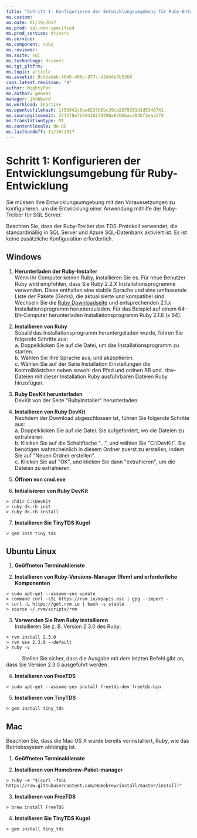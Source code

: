 ```yaml
---
title: "Schritt 1: Konfigurieren der Entwicklungsumgebung für Ruby-Entwicklung | Microsoft Docs"
ms.custom: 
ms.date: 01/19/2017
ms.prod: sql-non-specified
ms.prod_service: drivers
ms.service: 
ms.component: ruby
ms.reviewer: 
ms.suite: sql
ms.technology: drivers
ms.tgt_pltfrm: 
ms.topic: article
ms.assetid: 8cdbadeb-f640-406c-977c-d2d44b7b5368
caps.latest.revision: "9"
author: MightyPen
ms.author: genemi
manager: jhubbard
ms.workload: Inactive
ms.openlocfilehash: 1f50042c6ae0233b5bc39ce2879391d1d5340741
ms.sourcegitcommit: 2713f8e7b504101f9298a0706bacd84bf2eaa174
ms.translationtype: MT
ms.contentlocale: de-DE
ms.lasthandoff: 11/18/2017
---
```

# <a name="step-1-configure-development-environment-for-ruby-development"></a>Schritt 1: Konfigurieren der Entwicklungsumgebung für Ruby-Entwicklung
Sie müssen Ihre Entwicklungsumgebung mit den Voraussetzungen zu konfigurieren, um die Entwicklung einer Anwendung mithilfe der Ruby-Treiber für SQL Server.    
  
Beachten Sie, dass der Ruby-Treiber das TDS-Protokoll verwendet, die standardmäßig in SQL Server und Azure SQL-Datenbank aktiviert ist.  Es ist keine zusätzliche Konfiguration erforderlich.  
  
  
## <a name="windows"></a>Windows  
  
1.  **Herunterladen der Ruby-Installer**  
Wenn Ihr Computer keinen Ruby, installieren Sie es. Für neue Benutzer Ruby wird empfohlen, dass Sie Ruby 2.2.X Installationsprogramme verwenden. Diese enthalten eine stabile Sprache und eine umfassende Liste der Pakete (Gems), die aktualisierte und kompatibel sind. Wechseln Sie die [Ruby Downloadseite](http://rubyinstaller.org/downloads/) und entsprechenden 2.1.x Installationsprogramm herunterzuladen. Für das Beispiel auf einem 64-Bit-Computer herunterladen Installationsprogramm Ruby 2.1.6 (x 64).   
  
2.  **Installieren von Ruby**  
Sobald das Installationsprogramm heruntergeladen wurde, führen Sie folgende Schritte aus:  
a. Doppelklicken Sie auf die Datei, um das Installationsprogramm zu starten.  
b. Wählen Sie Ihre Sprache aus, und akzeptieren.  
c.  Wählen Sie auf der Seite Installation Einstellungen die Kontrollkästchen neben sowohl den Pfad und ordnen RB und .rbw-Dateien mit dieser Installation Ruby ausführbaren Dateien Ruby hinzufügen.  
  
3.  **Ruby DevKit herunterladen**  
DevKit von der Seite "RubyInstaller" herunterladen  
  
4.  **Installieren von Ruby DevKit**  
Nachdem der Download abgeschlossen ist, führen Sie folgende Schritte aus:  
a. Doppelklicken Sie auf die Datei. Sie aufgefordert, wo die Dateien zu extrahieren.  
b. Klicken Sie auf die Schaltfläche "...", und wählen Sie "C:\DevKit". Sie benötigen wahrscheinlich in diesem Ordner zuerst zu erstellen, indem Sie auf "Neuen Ordner erstellen".  
c. Klicken Sie auf "OK", und klicken Sie dann "extrahieren", um die Dateien zu extrahieren.  
  
5. **Öffnen von cmd.exe**  
  
6. **Initialisieren von Ruby DevKit**  
```  
> chdir C:\DevKit  
> ruby dk.rb init  
> ruby dk.rb install  
```  
  
7.  **Installieren Sie TinyTDS Kugel**  
```  
> gem inst tiny_tds
```  
  
## <a name="ubuntu-linux"></a>Ubuntu Linux  
  
1. **Geöffneten Terminaldienste**  
  
2. **Installieren von Ruby-Versions-Manager (Rvm) und erforderliche Komponenten**  
```  
> sudo apt-get --assume-yes update  
> command curl -sSL https://rvm.io/mpapis.asc | gpg --import -  
> curl -L https://get.rvm.io | bash -s stable  
> source ~/.rvm/scripts/rvm  
```  
   
3. **Verwenden Sie Rvm Ruby installieren**  
Installieren Sie z. B. Version 2.3.0 des Ruby:  
```  
> rvm install 2.3.0  
> rvm use 2.3.0 --default  
> ruby -v  
```  
&nbsp;&nbsp;&nbsp;&nbsp;&nbsp;&nbsp;&nbsp;&nbsp;&nbsp;&nbsp;&nbsp;Stellen Sie sicher, dass die Ausgabe mit dem letzten Befehl gibt an, dass Sie Version 2.3.0 ausgeführt werden.  
  
4.  **Installieren von FreeTDS**  
```  
> sudo apt-get --assume-yes install freetds-dev freetds-bin  
```  
  
5.  **Installieren von TinyTDS**  
```  
> gem install tiny_tds  
```  
  
## <a name="mac"></a>Mac  
  
Beachten Sie, dass die Mac OS X wurde bereits vorinstalliert, Ruby, wie das Betriebssystem abhängig ist.    
  
1.  **Geöffneten Terminaldienste**  
  
2. **Installieren von Homebrew-Paket-manager**  
```  
> ruby -e "$(curl -fsSL https://raw.githubusercontent.com/Homebrew/install/master/install)"  
```  
  
3.  **Installieren von FreeTDS**  
```  
> brew install FreeTDS  
```  
  
4.  **Installieren Sie TinyTDS Kugel**  
```  
> gem install tiny_tds  
```
